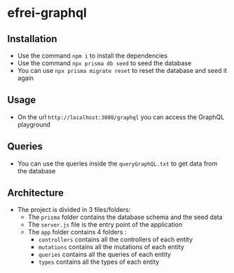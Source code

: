# efrei-graphql

## Installation
- Use the command `npm i` to install the dependencies
- Use the command `npx prisma db seed` to seed the database
- You can use `npx prisma migrate reset` to reset the database and seed it again

## Usage
- On the url `http://localhost:3000/graphql` you can access the GraphQL playground

## Queries
- You can use the queries inside the `queryGraphQL.txt` to get data from the database

## Architecture
- The project is divided in 3 files/folders:
    - The `prisma` folder contains the database schema and the seed data
    - The `server.js` file is the entry point of the application
    - The `app` folder contains 4 folders : 
        - `controllers` contains all the controllers of each entity
        - `mutations` contains all the mutations of each entity
        - `queries` contains all the queries of each entity
        - `types` contains all the types of each entity